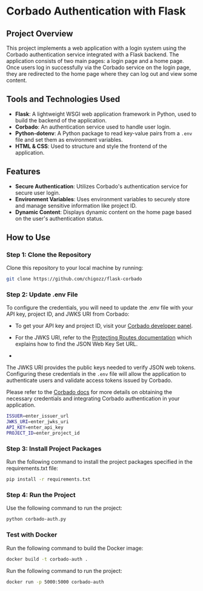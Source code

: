 # Corbado Authentication with Flask

## Project Overview

This project implements a web application with a login system using the Corbado authentication service integrated with a Flask backend. The application consists of two main pages: a login page and a home page. Once users log in successfully via the Corbado service on the login page, they are redirected to the home page where they can log out and view some content.

## Tools and Technologies Used

- **Flask**: A lightweight WSGI web application framework in Python, used to build the backend of the application.
- **Corbado**: An authentication service used to handle user login.
- **Python-dotenv**: A Python package to read key-value pairs from a `.env` file and set them as environment variables.
- **HTML & CSS**: Used to structure and style the frontend of the application.

## Features

- **Secure Authentication**: Utilizes Corbado's authentication service for secure user login.
- **Environment Variables**: Uses environment variables to securely store and manage sensitive information like project ID.
- **Dynamic Content**: Displays dynamic content on the home page based on the user's authentication status.

## How to Use

### Step 1: Clone the Repository

Clone this repository to your local machine by running:

```sh
git clone https://github.com/chigozz/flask-corbado

```

### Step 2: Update .env File

To configure the credentials, you will need to update the .env file with your API key, project ID, and JWKS URI from Corbado:

* To get your API key and project ID, visit your [Corbado developer panel](https://app.corbado.com/).

* For the JWKS URI, refer to the [Protecting Routes documentation](https://docs.corbado.com/sessions/protecting-routes/protecting-routes-without-sdk-support) which explains how to find the JSON Web Key Set URL.
* 
The JWKS URI provides the public keys needed to verify JSON web tokens. Configuring these credentials in the `.env` file will allow the application to authenticate users and validate access tokens issued by Corbado.

Please refer to the [Corbado docs](https://docs.corbado.com/overview/welcome) for more details on obtaining the necessary credentials and integrating Corbado authentication in your application.

```sh
ISSUER=enter_issuer_url 
JWKS_URI=enter_jwks_uri
API_KEY=enter_api_key  
PROJECT_ID=enter_project_id
```
### Step 3: Install Project Packages

Run the following command to install the project packages specified in the requirements.txt file:

```sh
pip install -r requirements.txt
```

### Step 4: Run the Project

Use the following command to run the project:

```sh
python corbado-auth.py
```

### Test with Docker

Run the following command to build the Docker image:

```sh
docker build -t corbado-auth .
```

Run the following command to run the project:

```sh
docker run -p 5000:5000 corbado-auth
```